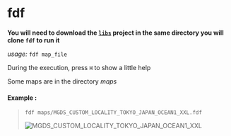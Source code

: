 # fdf

**You will need to download the [`libs`](https://github.com/cquillet/libs) project in the same directory you will clone `fdf` to run it**

*usage:* `fdf map_file`

During the execution, press `H` to show a little help

Some maps are in the directory *maps*


#### Example :
> `fdf maps/MGDS_CUSTOM_LOCALITY_TOKYO_JAPAN_OCEAN1_XXL.fdf`
>
> ![MGDS_CUSTOM_LOCALITY_TOKYO_JAPAN_OCEAN1_XXL](http://quillet.com/images/fdf.png)
